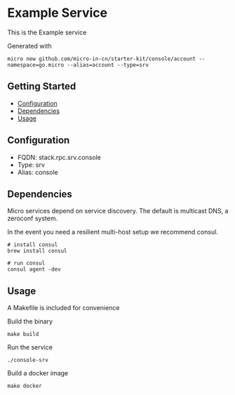 # Example Service

This is the Example service

Generated with

```
micro new github.com/micro-in-cn/starter-kit/console/account --namespace=go.micro --alias=account --type=srv
```

## Getting Started

- [Configuration](#configuration)
- [Dependencies](#dependencies)
- [Usage](#usage)

## Configuration

- FQDN: stack.rpc.srv.console
- Type: srv
- Alias: console

## Dependencies

Micro services depend on service discovery. The default is multicast DNS, a zeroconf system.

In the event you need a resilient multi-host setup we recommend consul.

```
# install consul
brew install consul

# run consul
consul agent -dev
```

## Usage

A Makefile is included for convenience

Build the binary

```
make build
```

Run the service
```
./console-srv
```

Build a docker image
```
make docker
```
